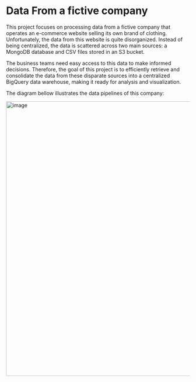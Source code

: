 # Data From a fictive company

This project focuses on processing data from a fictive company that operates an e-commerce website selling its own brand of clothing. Unfortunately, the data from this website is quite disorganized. Instead of being centralized, the data is scattered across two main sources: a MongoDB database and CSV files stored in an S3 bucket.

The business teams need easy access to this data to make informed decisions. Therefore, the goal of this project is to efficiently retrieve and consolidate the data from these disparate sources into a centralized BigQuery data warehouse, making it ready for analysis and visualization.

The diagram bellow illustrates the data pipelines of this company: 

<img width="751" alt="image" src="https://github.com/user-attachments/assets/573ccce4-c44c-49ca-8540-3efdcc32784a">


